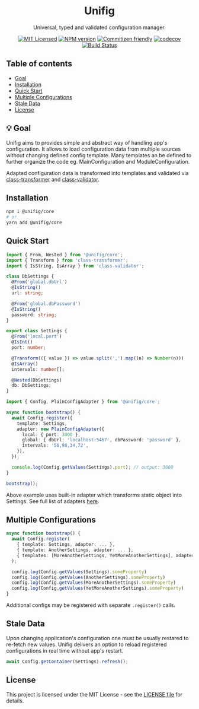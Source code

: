 <h1 align="center">Unifig</h1>

<div align="center">

Universal, typed and validated configuration manager.

[![MIT Licensed](https://img.shields.io/badge/License-MIT-brightgreen)](/LICENSE)
[![NPM version](https://img.shields.io/npm/v/@unifig/core.svg)](https://www.npmjs.com/package/@unifig/core)
[![Commitizen friendly](https://img.shields.io/badge/commitizen-friendly-brightgreen.svg)](http://commitizen.github.io/cz-cli)
[![codecov](https://codecov.io/gh/Matii96/unifig/branch/main/graph/badge.svg?token=B7P8F8GUU8)](https://codecov.io/gh/Matii96/unifig)
[![Build Status](https://github.com/Matii96/unifig/workflows/main-build/badge.svg?branch=main)](https://github.com/Matii96/unifig/actions?workflow=main-build)

</div>

## Table of contents

- [Goal](#goal)
- [Installation](#installation)
- [Quick Start](#quick_start)
- [Multiple Configurations](#multiple_configurations)
- [Stale Data](#stale_data)
- [License](#license)

## 💡 Goal

<a name="goal"></a>

Unifig aims to provides simple and abstract way of handling app's configuration. It allows to load configuration data from multiple sources without changing defined config template. Many templates an be defined to further organize the code eg. MainConfiguration and ModuleConfiguration.

Adapted configuration data is transformed into templates and validated via [class-transformer](https://github.com/typestack/class-transformer) and [class-validator](https://github.com/typestack/class-validator).

## Installation

<a name="installation"></a>

```bash
npm i @unifig/core
# or
yarn add @unifig/core
```

## Quick Start

<a name="quick_start"></a>

```ts
import { From, Nested } from '@unifig/core';
import { Transform } from 'class-transformer';
import { IsString, IsArray } from 'class-validator';

class DbSettings {
  @From('global.dbUrl')
  @IsString()
  url: string;

  @From('global.dbPassword')
  @IsString()
  password: string;
}

export class Settings {
  @From('local.port')
  @IsInt()
  port: number;

  @Transform(({ value }) => value.split(',').map((n) => Number(n)))
  @IsArray()
  intervals: number[];

  @Nested(DbSettings)
  db: DbSettings;
}
```

```ts
import { Config, PlainConfigAdapter } from '@unifig/core';

async function bootstrap() {
  await Config.register({
    template: Settings,
    adapter: new PlainConfigAdapter({
      local: { port: 3000 },
      global: { dbUrl: 'localhost:5467', dbPassword: 'password' },
      intervals: '56,98,34,72',
    }),
  });

  console.log(Config.getValues(Settings).port); // output: 3000
}

bootstrap();
```

Above example uses built-in adapter which transforms static object into Settings. See full list of adapters [here](https://github.com/Matii96/unifig#packages).

## Multiple Configurations

<a name="multiple_configurations"></a>

```ts
async function bootstrap() {
  await Config.register(
    { template: Settings, adapter: ... },
    { template: AnotherSettings, adapter: ... },
    { templates: [MoreAnotherSettings, YetMoreAnotherSettings], adapter: ... },
  );

  config.log(Config.getValues(Settings).someProperty)
  config.log(Config.getValues(AnotherSettings).someProperty)
  config.log(Config.getValues(MoreAnotherSettings).someProperty)
  config.log(Config.getValues(YetMoreAnotherSettings).someProperty)
}
```

Additional configs may be registered with separate `.register()` calls.

## Stale Data

<a name="stale_data"></a>

Upon changing application's configuration one must be usually restared to re-fetch new values. Unifig delivers an option to reload registered configurations in real time without app's restart.

```ts
await Config.getContainer(Settings).refresh();
```

## License

<a name="license"></a>

This project is licensed under the MIT License - see the [LICENSE file](https://github.com/Matii96/unifig/tree/main/LICENSE) for details.
